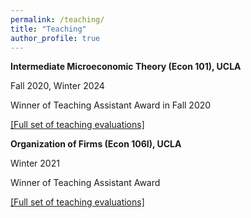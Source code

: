 ```yaml
---
permalink: /teaching/
title: "Teaching"
author_profile: true
---
```

**Intermediate Microeconomic Theory (Econ 101), UCLA**

Fall 2020, Winter 2024  

Winner of Teaching Assistant Award in Fall 2020

[[Full set of teaching evaluations]](../assets/pdf/Raja_C_full_101_evaluations.pdf)

**Organization of Firms (Econ 106I), UCLA**

Winter 2021  

Winner of Teaching Assistant Award

 [[Full set of teaching evaluations]](../assets/pdf/Raja_C_full_106I_evaluations.pdf)